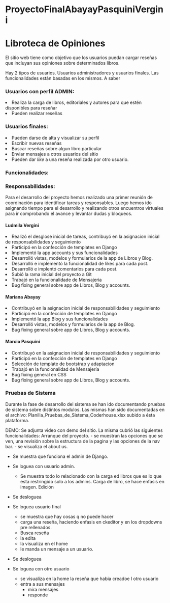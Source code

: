 # ProyectoFinalAbayayPasquiniVergini

<h1>Libroteca de Opiniones</h1>

El sitio web tiene como objetivo que los usuarios puedan cargar reseñas que incluyan sus opiniones sobre determinados libros.

Hay 2 tipos de usuarios. Usuarios administradores y usuarios finales. Las funcionalidades están basadas en los mismos. A saber

<h3>Usuarios con perfil ADMIN:</h3>

  <li>Realiza la carga de libros, editoriales y autores para que estén disponibles para reseñar</li>
  <li>Pueden realizar reseñas</li>
 
<h3> Usuarios finales:</h3>
<li>Pueden darse de alta y visualizar su perfil</li>
<li>Escribir nuevas reseñas</li>
<li>Buscar reseñas sobre algun libro particular</li>
<li>Enviar mensajes a otros usuarios del sitio</li>
<li>Pueden dar <i>like</i> a una reseña realizada por otro usuario.
  
  <h3>Funcionalidades:</h3>
  
  <h3>Responsabilidades:</h3>
 <p>Para el desarrollo del proyecto hemos realizado una primer reunión de coordinación para identificar tareas y responsables. Luego hemos ido asignando tiempo para el desarrollo y realizando otros encuentros virtuales para ir comprobando el avance y levantar dudas y bloqueos.</p>
  
  <h4>Ludmila Vergini</h4>
  <li>Realizó el desglose inicial de tareas, contribuyó en la asignacion inicial de responsabilidades y seguimiento</li>
  <li>Participó en la confección de templates en Django</li>
  <li>Implementó la app accounts y sus funcionalidades </i>
  <li>Desarrolló vistas, modelos y formularios de la app de Libros y Blog.</li>
  <li>Desarrolló e implementó la funcionalidad de likes para cada post.</li>
  <li>Desarrolló e implentó comentarios para cada post.</li>
  <li>Subió la rama inicial del proyecto a Git</li>
  <li>Trabajó en la funcionalidade de Mensajeria</li>
  <li>Bug fixing general sobre app de Libros, Blog y accounts.</li>
  
  <h4>Mariana Abayay</h4>
  <li>Contribuyó en la asignacion inicial de responsabilidades y seguimiento</li>
  <li>Participó en la confección de templates en Django</li>
  <li>Implementó la app Blog y sus funcionalidades </i>
  <li>Desarrolló vistas, modelos y formularios de la app de Blog.</li>
  <li>Bug fixing general sobre app de Libros, Blog y accounts.</li>
  
  <h4>Marcio Pasquini</h4>
  <li>Contribuyó en la asignacion inicial de responsabilidades y seguimiento</li>
  <li>Participó en la confección de templates en Django</li>
  <li>Selección de template de bootstrap y adaptacion</li>
  <li>Trabajó en la funcionalidad de Mensajería</li>
  <li>Bug fixing general en CSS</li>
  <li>Bug fixing general sobre app de Libros, Blog y accounts.</li>
  
  <h3>Pruebas de Sistema</h3>
  
  Durante la fase de desarrollo del sistema se han ido documentando pruebas de sistema sobre distintos modulos. Las mismas han sido documentadas en el archivo: Planilla_Pruebas_de_Sistema_Coderhouse.xlsx subido a ésta plataforma.
  
 DEMO:
 Se adjunta video con demo del sitio.
 La misma cubrió las siguientes funcionalidades:
  Arranque del proyecto.
	- se muestran las opciones que se ven, una revisión sobre la estructura de la pagina y las opciones de la nav bar.
	- se visualiza el about us.
- Se muestra que funciona el admin de Django.
- Se loguea con usuario admin.
	- Se muestra todo lo relacionado con la carga ed libros que es lo que esta restringido solo a los admins.
		Carga de libro, se hace enfasis en imagen.
		Edición
- Se desloguea
- Se loguea usuario final
	- se muestra que hay cosas q no puede hacer
	- carga una reseña, haciendo enfasis en ckeditor y en los dropdowns pre rellenados.
	- Busca reseña
	- la edita
	- la visualiza en el home
	- le manda un mensaje a un usuario.

- Se desloguea
- Se loguea con otro usuario
	- se visualiza en la home la reseña que habia creadoe l otro usuario
	- entra a sus mensajes
		- mira mensajes
		- responde
